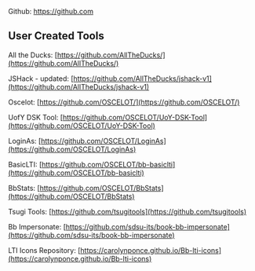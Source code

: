Github: https://github.com

## User Created Tools

All the Ducks: [https://github.com/AllTheDucks/](https://github.com/AllTheDucks/)

JSHack - updated: [https://github.com/AllTheDucks/jshack-v1](https://github.com/AllTheDucks/jshack-v1)

Oscelot: [https://github.com/OSCELOT/](https://github.com/OSCELOT/)

UofY DSK Tool: [https://github.com/OSCELOT/UoY-DSK-Tool](https://github.com/OSCELOT/UoY-DSK-Tool)

LoginAs: [https://github.com/OSCELOT/LoginAs](https://github.com/OSCELOT/LoginAs)

BasicLTI: [https://github.com/OSCELOT/bb-basiclti](https://github.com/OSCELOT/bb-basiclti)

BbStats: [https://github.com/OSCELOT/BbStats](https://github.com/OSCELOT/BbStats)

Tsugi Tools: [https://github.com/tsugitools](https://github.com/tsugitools)

Bb Impersonate: [https://github.com/sdsu-its/book-bb-impersonate](https://github.com/sdsu-its/book-bb-impersonate)

LTI Icons Repository: [https://carolynponce.github.io/Bb-lti-icons](https://carolynponce.github.io/Bb-lti-icons)
